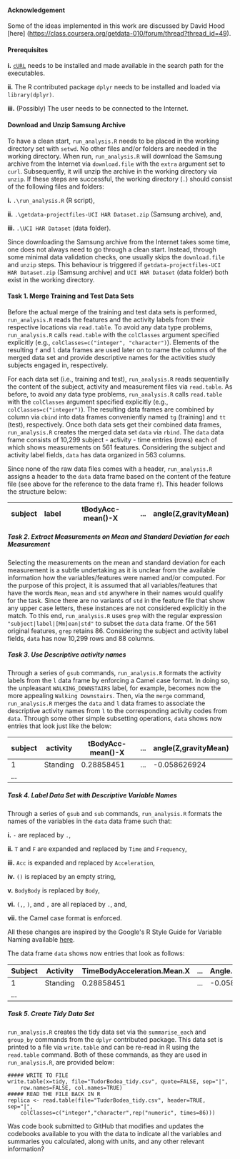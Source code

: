 #### Acknowledgement 
Some of the ideas implemented in this work are discussed by David Hood [here] (https://class.coursera.org/getdata-010/forum/thread?thread_id=49).


#### Prerequisites
**i.** [`cURL`](http://curl.haxx.se/download.html) needs to be installed and made available in the search path for the executables.

**ii.** The R contributed package `dplyr` needs to be installed and loaded via `library(dplyr)`.

**iii.** (Possibly) The user needs to be connected to the Internet.


#### Download and Unzip Samsung Archive
To have a clean start, `run_analysis.R` needs to be placed in the working directory set with `setwd`. No other files and/or folders are needed in the working directory. When run,  `run_analysis.R` will download the Samsung archive from the Internet via `download.file` with the `extra` argument set to `curl`.  Subsequently, it will unzip the archive in the working directory via `unzip`. If these steps are successful, the working directory (`.`) should consist of the following files and folders: 

**i.** `.\run_analysis.R` (R script), 

**ii.** `.\getdata-projectfiles-UCI HAR Dataset.zip` (Samsung archive), and, 

**iii.** `.\UCI HAR Dataset` (data folder).

Since downloading the Samsung archive from the Internet takes some time, one does not always need to go through a clean start. Instead, through some minimal data validation checks, one usually skips the `download.file` and `unzip` steps. This behaviour is triggered if `getdata-projectfiles-UCI HAR Dataset.zip` (Samsung archive) and `UCI HAR Dataset` (data folder) both exist in the working directory.


#### Task 1. Merge Training and Test Data Sets
Before the actual merge of the training and test data sets is performed, `run_analysis.R` reads the features and the activity labels from their respective locations via `read.table`. To avoid any data type problems, `run_analysis.R` calls `read.table` with the `colClasses` argument specified explicitly (e.g., `colClasses=c("integer", "character")`). Elements of the resulting `f` and `l` data frames are used later on to name the columns of the merged data set and provide descriptive names for the activities study subjects engaged in, respectively.

For each data set (i.e., training and test), `run_analysis.R` reads sequentially the content of the subject, activity and measurement files via `read.table`. As before, to avoid any data type problems, `run_analysis.R` calls `read.table` with the `colClasses` argument specified explicitly (e.g., `colClasses=c("integer")`). The resulting data frames are combined by column via `cbind` into data frames conveniently named `tg` (training) and `tt` (test), respectively. Once both data sets get their combined data frames, `run_analysis.R` creates the merged data set `data` via `rbind`. The `data` data frame consists of 10,299 subject - activity - time entries (rows) each of which shows measurements on 561 features. Considering the subject and activity label fields, `data` has data organized in 563 columns. 

Since none of the raw data files comes with a header, `run_analysis.R` assigns a header to the `data` data frame based on the content of the feature file (see above for the reference to the data frame `f`). This header follows the structure below:

subject|label|tBodyAcc-mean()-X| ... |angle(Z,gravityMean)|
-------|-----|-----------------|-----|--------------------|


##### Task 2. Extract Measurements on Mean and Standard Deviation for each Measurement
Selecting the measurements on the mean and standard deviation for each measurement is a subtle undertaking as it is unclear from the available information how the variables/features were named and/or computed. For the purpose of this project, it is assumed that all variables/features that have the words `Mean`, `mean` and `std` anywhere in their names would qualify for the task. Since there are no variants of `std` in the feature file that show any upper case letters, these instances are not considered explicitly in the match. To this end, `run_analysis.R` uses `grep` with the regular expression `"subject|label|[Mm]ean|std"` to subset the `data` data frame. Of the 561 original features, `grep` retains 86. Considering the subject and activity label fields, `data` has now 10,299 rows and 88 columns.

##### Task 3. Use Descriptive activity names
Through a series of `gsub` commands, `run_analysis.R` formats the activity labels from the `l` data frame by enforcing a Camel case format. In doing so, the unpleasant `WALKING_DOWNSTAIRS` label, for example, becomes now the more appealing `Walking Downstairs`. Then, via the `merge` command, `run_analysis.R` merges the `data` and `l` data frames to associate the descriptive activity names from `l` to the corresponding activity codes from `data`. Through some other simple subsetting operations, `data` shows now entries that look just like the below:

subject|activity|tBodyAcc-mean()-X| ... |angle(Z,gravityMean)|
-------|--------|-----------------|-----|--------------------|
1|Standing|0.28858451|...|-0.058626924|
...|||||


##### Task 4. Label Data Set with Descriptive Variable Names
Through a series of `gsub` and `sub` commands, `run_analysis.R` formats the names of the variables in the `data` data frame such that:

**i.** `-` are replaced by `.`,

**ii.** `T` and `F` are expanded and replaced by `Time` and `Frequency`,

**iii.** `Acc` is expanded and replaced by `Acceleration`,

**iv.** `()` is replaced by an empty string,

**v.** `BodyBody` is replaced by `Body`,

**vi.** `(,`, `)`, and `,` are all replaced by `.`, and,

**vii.** the Camel case format is enforced.

All these changes are inspired by the Google's R Style Guide for Variable Naming available [here](https://google-styleguide.googlecode.com/svn/trunk/Rguide.xml).

The data frame `data` shows now entries that look as follows:

Subject|Activity|TimeBodyAcceleration.Mean.X| ... |Angle.Z.GravityMean|
-------|--------|---------------------------|-----|-------------------|
1|Standing|0.28858451|...|-0.058626924|
...|||||


##### Task 5. Create Tidy Data Set
`run_analysis.R` creates the tidy data set via the `summarise_each` and `group_by` commands from the `dplyr` contributed package. This data set is printed to a file via `write.table` and can be re-read in R using the `read.table` command. Both of these commands, as they are used in `run_analysis.R`, are provided below:

```
##### WRITE TO FILE
write.table(x=tidy, file="TudorBodea_tidy.csv", quote=FALSE, sep="|", 
	row.names=FALSE, col.names=TRUE)
##### READ THE FILE BACK IN R
replica <- read.table(file="TudorBodea_tidy.csv", header=TRUE, sep="|", 
	colClasses=c("integer","character",rep("numeric", times=86)))
```









Was code book submitted to GitHub that modifies and updates the codebooks available to you with the data to indicate all the variables and summaries you calculated, along with units, and any other relevant information?








